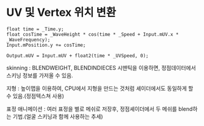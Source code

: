 # UV 및 Vertex 위치 변환

``` shader
float time = _Time.y;
float cosTime = _WaveHeight * cos(time * _Speed + Input.mUV.x * _WaveFrequency);
Input.mPosition.y += cosTime;

Output.mUV = Input.mUV + float2(time * _UVSpeed, 0);
```

skinning : BLENDWEIGHT, BLENDINDIECES 시맨틱을 이용하면, 정점데이터에서 스키닝 정보를 가저올 수 있음.

지형 : 높이맵을 이용하여, CPU에서 지형을 만드는 것처럼 셰이더에서도 동일하게 할 수 있음.(정점텍스쳐 사용)

표정 애니메이션 : 여러 표정을 별로 메쉬로 저장후, 정점셰이더에서 두 메쉬를 blend하는 기법.(얼굴 스키닝과 함께 사용하는 추세)
